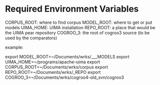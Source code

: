 Required Environment Variables
==============================

CORPUS_ROOT:	where to find corpus
MODEL_ROOT:		where to get or put models
UIMA_HOME:		UIMA installation
REPO_ROOT:		a place that would be the UIMA pear repository
COGROO_3:		the root of cogroo3 source (to be used by the comparators)

example:

export MODEL_ROOT=~/Documents/wrks/___MODELS
export UIMA_HOME=~/programs/apache-uima
export CORPUS_ROOT=~/Documents/wrks/corpus
export REPO_ROOT=~/Documents/wrks/_REPO
export COGROO_3=~/Documents/wrks/cogroo4-old_svn/cogroo3


